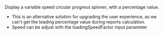Display a variable speed circular progress spinner, with a percentage value.

- This is an alternative solution for upgrading the user experience, as we can't get the loading percentage value during reports calculation.
- Speed can be adjust with the loadingSpeedFactor input parameter
